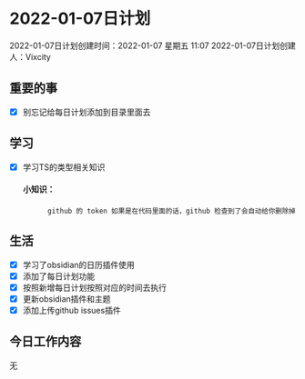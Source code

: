 # 2022-01-07日计划

2022-01-07日计划创建时间：2022-01-07 星期五  11:07
2022-01-07日计划创建人：Vixcity

## 重要的事
- [x] 别忘记给每日计划添加到目录里面去
	
## 学习
- [x] 学习TS的类型相关知识
	#### 小知识：
			github 的 token 如果是在代码里面的话，github 检查到了会自动给你删除掉
## 生活
- [x] 学习了obsidian的日历插件使用
- [x] 添加了每日计划功能
- [x] 按照新增每日计划按照对应的时间去执行
- [x] 更新obsidian插件和主题
- [x] 添加上传github issues插件

## 今日工作内容
无